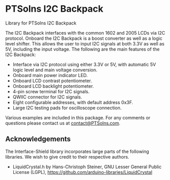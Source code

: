 # PTSolns I2C Backpack

Library for PTSolns I2C Backpack

The I2C Backpack interfaces with the common 1602 and 2005 LCDs via I2C protocol. Onboard the I2C Backpack is a boost converter as well as a logic level shifter. This allows the user to input I2C signals at both 3.3V as well as 5V, including the input voltage. The following are the main features of the I2C Backpack:

- Interface via I2C protocol using either 3.3V or 5V, with automatic 5V logic level and main voltage conversion.
- Onboard main power indicator LED.
- Onboard LCD contrast potentiometer.
- Onboard LCD backlight potentiometer.
- 4-pin screw terminal for I2C signals.
- QWIIC connector for I2C signals.
- Eight configurable addresses, with default address 0x3F.
- Large I2C testing pads for oscilloscope connection.

Various examples are included in this package. For any comments or questions please contact us at contact@PTSolns.com.

## Acknowledgements
The Interface-Shield library incorporates large parts of the following libraries. We wish to give credit to their respective authors.
- LiquidCrystal.h by Hans-Christoph Steiner, GNU Lesser General Public License (LGPL), https://github.com/arduino-libraries/LiquidCrystal
